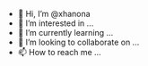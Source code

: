 - 👋 Hi, I’m @xhanona
- 👀 I’m interested in ...
- 🌱 I’m currently learning ...
- 💞️ I’m looking to collaborate on ...
- 📫 How to reach me ...

<!---
xhanona/xhanona is a ✨ special ✨ repository because its `README.md` (this file) appears on your GitHub profile.
You can click the Preview link to take a look at your changes.
--->
